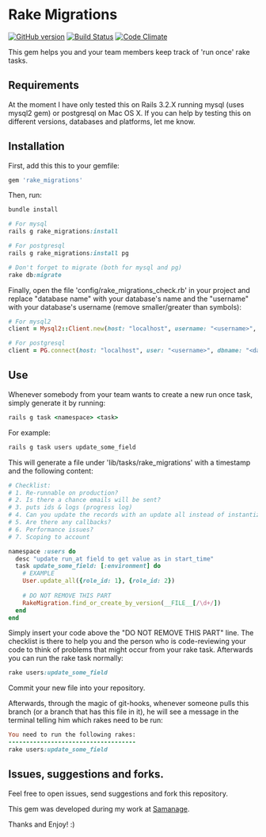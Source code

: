 Rake Migrations
===============
[![GitHub version](https://badge.fury.io/gh/eyaleizenberg%2Frake-migrations.png)](http://badge.fury.io/gh/eyaleizenberg%2Frake-migrations)
[![Build Status](https://travis-ci.org/eyaleizenberg/rake-migrations.svg?branch=master)](https://travis-ci.org/eyaleizenberg/rake-migrations)
[![Code Climate](https://codeclimate.com/github/eyaleizenberg/rake-migrations/badges/gpa.svg)](https://codeclimate.com/github/eyaleizenberg/rake-migrations)

This gem helps you and your team members keep track of 'run once' rake tasks.

## Requirements
At the moment I have only tested this on Rails 3.2.X running mysql (uses mysql2 gem) or postgresql on Mac OS X.
If you can help by testing this on different versions, databases and platforms, let me know.

## Installation
First, add this this to your gemfile:
```ruby
gem 'rake_migrations'
```

Then, run:
```ruby
bundle install

# For mysql
rails g rake_migrations:install

# For postgresql
rails g rake_migrations:install pg

# Don't forget to migrate (both for mysql and pg)
rake db:migrate
```

Finally, open the file 'config/rake_migrations_check.rb' in your project and replace "database name" with your database's name and the "username" with your database's username (remove smaller/greater than symbols):

```ruby
# For mysql2
client = Mysql2::Client.new(host: "localhost", username: "<username>", database: "<database name>")

# For postgresql
client = PG.connect(host: "localhost", user: "<username>", dbname: "<database name>")
```

## Use
Whenever somebody from your team wants to create a new run once task, simply generate it by running:

```ruby
rails g task <namespace> <task>
```

For example:

```ruby
rails g task users update_some_field
```

This will generate a file under 'lib/tasks/rake_migrations' with a timestamp and the following content:

```ruby
# Checklist:
# 1. Re-runnable on production?
# 2. Is there a chance emails will be sent?
# 3. puts ids & logs (progress log)
# 4. Can you update the records with an update all instead of instantizing?
# 5. Are there any callbacks?
# 6. Performance issues?
# 7. Scoping to account

namespace :users do
  desc "update run_at field to get value as in start_time"
  task update_some_field: [:environment] do
    # EXAMPLE 
    User.update_all({role_id: 1}, {role_id: 2})
    
    # DO NOT REMOVE THIS PART
    RakeMigration.find_or_create_by_version(__FILE__[/\d+/])
  end
end
```

Simply insert your code above the "DO NOT REMOVE THIS PART" line. The checklist is there to help you and the person who is code-reviewing your code to think of problems that might occur from your rake task. Afterwards you can run the rake task normally:

```ruby
rake users:update_some_field
```

Commit your new file into your repository.

Afterwards, through the magic of git-hooks, whenever someone pulls this branch (or a branch that has this file in it), he will see a message in the terminal telling him which rakes need to be run:

```ruby
You need to run the following rakes:
------------------------------------
rake users:update_some_field
```

## Issues, suggestions and forks.
Feel free to open issues, send suggestions and fork this repository.

This gem was developed during my work at [Samanage](http://www.samanage.com/).

Thanks and Enjoy! :)
